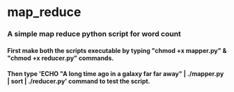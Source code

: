 # map_reduce
<h3>A simple map reduce python script for word count</h3>

<h4>First make both the scripts executable by typing "chmod +x mapper.py" & "chmod +x reducer.py" commands.</h4>
<h4>Then type 'ECHO "A long time ago in a galaxy far far away" | ./mapper.py | sort | ./reducer.py' command to test the script.</h4>
